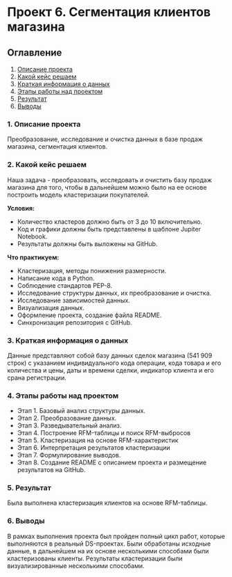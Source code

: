 # Проект 6. Сегментация клиентов магазина
## Оглавление
1. [Описание проекта](#1-описание-проекта)
2. [Какой кейс решаем](#2-какой-кейс-решаем)
3. [Краткая информация о данных](#3-краткая-информация-о-данных)
4. [Этапы работы над проектом](#4-этапы-работы-над-проектом)
5. [Результат](#5-результат)
6. [Выводы](#6-выводы)

### 1. Описание проекта
Преобразование, исследование и очистка данных в базе продаж магазина, сегментация клиентов.

### 2. Какой кейс решаем
Наша задача - преобразовать, исследовать и очистить базу продаж магазина для того, чтобы в дальнейшем можно было на ее основе построить модель кластеризации покупателей.

**Условия:**
* Количество кластеров должно быть от 3 до 10 включительно.
* Код и графики должны быть представлены в шаблоне Jupiter Notebook.
* Результаты должны быть выложены на GitHub.

**Что практикуем:**
* Кластеризация, методы понижения размерности.
* Написание кода в Python.
* Соблюдение стандартов PEP-8.
* Исследование структуры данных, их преобразование и очистка.
* Исследование зависимостей данных.
* Визуализация данных.
* Оформление проекта, создание файла README.
* Синхронизация репозитория с GitHub.

### 3. Краткая информация о данных
Данные представляют собой базу данных сделок магазина (541 909 строк) с указанием индивидуального кода операции, кода товара и его количества и цены, даты и времени сделки, индикатор клиента и его срана регистрации.

### 4. Этапы работы над проектом
* Этап 1. Базовый анализ структуры данных.
* Этап 2. Преобразование данных.
* Этап 3. Разведывательный анализ.
* Этап 4. Построение RFM-таблицы и поиск RFM-выбросов
* Этап 5. Кластеризация на основе RFM-характеристик
* Этап 6. Интерпретация результатов кластеризации
* Этап 7. Формулирование выводов.
* Этап 8. Создание README с описанием проекта и размещение результатов на GitHub.

### 5. Результат
Была выполнена кластеризация клиентов на основе RFM-таблицы.

### 6. Выводы
В рамках выполнения проекта был пройден полный цикл работ, которые выполняются в реальный DS-проектах. Были обработаны исходные данные, в дальнейшем на их основе несколькими способами были кластеризованы клиенты. Результаты кластеризации были визуализированные несколькими способами. 